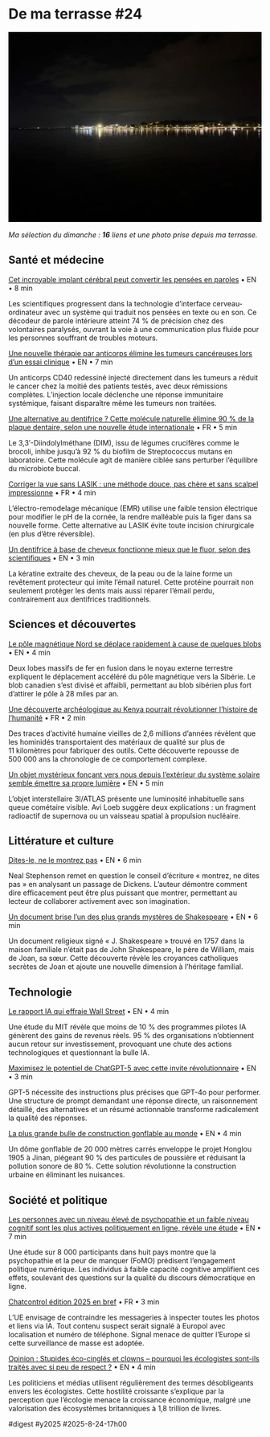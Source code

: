 # De ma terrasse #24

![Balaruc](_i/2025-08-20-225030.webp)

_Ma sélection du dimanche : **16** liens et une photo prise depuis ma terrasse._

## Santé et médecine

[Cet incroyable implant cérébral peut convertir les pensées en paroles](https://www.sciencealert.com/this-incredible-brain-implant-can-decode-inner-thoughts-into-speech) • EN • 8 min

Les scientifiques progressent dans la technologie d’interface cerveau-ordinateur avec un système qui traduit nos pensées en texte ou en son. Ce décodeur de parole intérieure atteint 74 % de précision chez des volontaires paralysés, ouvrant la voie à une communication plus fluide pour les personnes souffrant de troubles moteurs.

[Une nouvelle thérapie par anticorps élimine les tumeurs cancéreuses lors d’un essai clinique](https://www.thebrighterside.news/post/new-antibody-therapy-eliminates-cancerous-tumors-in-clinical-trial/?utm_source=flipboard&utm_content=brighter_news/magazine/The+Brighter+Side+of+World+News) • EN • 7 min

Un anticorps CD40 redessiné injecté directement dans les tumeurs a réduit le cancer chez la moitié des patients testés, avec deux rémissions complètes. L’injection locale déclenche une réponse immunitaire systémique, faisant disparaître même les tumeurs non traitées.

[Une alternative au dentifrice ? Cette molécule naturelle élimine 90 % de la plaque dentaire, selon une nouvelle étude internationale](https://www.science-et-vie.com/corps-et-sante/une-alternative-au-dentifrice-cette-molecule-naturelle-elimine-90-de-la-plaque-dentaire-selon-une-nouvelle-etude-internationale-208673.html) • FR • 5 min

Le 3,3′-Diindolylméthane (DIM), issu de légumes crucifères comme le brocoli, inhibe jusqu’à 92 % du biofilm de Streptococcus mutans en laboratoire. Cette molécule agit de manière ciblée sans perturber l’équilibre du microbiote buccal.

[Corriger la vue sans LASIK : une méthode douce, pas chère et sans scalpel impressionne](https://www.lesnumeriques.com/science-espace/corriger-la-vue-sans-lasik-une-methode-douce-pas-chere-et-sans-scalpel-impressionne-n241125.html?utm_source=flipboard&utm_content=LesNumeriques/magazine/Les+Num%C3%A9riques) • FR • 4 min

L’électro-remodelage mécanique (EMR) utilise une faible tension électrique pour modifier le pH de la cornée, la rendre malléable puis la figer dans sa nouvelle forme. Cette alternative au LASIK évite toute incision chirurgicale (en plus d’être réversible).

[Un dentifrice à base de cheveux fonctionne mieux que le fluor, selon des scientifiques](https://gizmodo.com/toothpaste-made-from-hair-works-better-than-fluoride-scientists-say-2000643763) • EN • 3 min

La kératine extraite des cheveux, de la peau ou de la laine forme un revêtement protecteur qui imite l’émail naturel. Cette protéine pourrait non seulement protéger les dents mais aussi réparer l’émail perdu, contrairement aux dentifrices traditionnels.

## Sciences et découvertes

[Le pôle magnétique Nord se déplace rapidement à cause de quelques blobs](https://www.popularmechanics.com/science/environment/a65877408/why-magnetic-north-pole-is-moving/?utm_source=flipboard&utm_content=topic/science) • EN • 4 min

Deux lobes massifs de fer en fusion dans le noyau externe terrestre expliquent le déplacement accéléré du pôle magnétique vers la Sibérie. Le blob canadien s’est divisé et affaibli, permettant au blob sibérien plus fort d’attirer le pôle à 28 miles par an.

[Une découverte archéologique au Kenya pourrait révolutionner l’histoire de l’humanité](https://www.slate.fr/culture/decouverte-archeologie-kenya-evolution-humains-histoire-technologie-outils-comportement-hominides-paleolithique?utm_source=flipboard&utm_content=topic/fr-sciences) • FR • 2 min

Des traces d’activité humaine vieilles de 2,6 millions d’années révèlent que les hominidés transportaient des matériaux de qualité sur plus de 11 kilomètres pour fabriquer des outils. Cette découverte repousse de 500 000 ans la chronologie de ce comportement complexe.

[Un objet mystérieux fonçant vers nous depuis l’extérieur du système solaire semble émettre sa propre lumière](https://futurism.com/interstellar-object-light?utm_source=flipboard&utm_content=topic/extraterrestriallife) • EN • 5 min

L’objet interstellaire 3I/ATLAS présente une luminosité inhabituelle sans queue cométaire visible. Avi Loeb suggère deux explications : un fragment radioactif de supernova ou un vaisseau spatial à propulsion nucléaire.

## Littérature et culture

[Dites-le, ne le montrez pas](https://nealstephenson.substack.com/p/say-it-dont-show-it) • EN • 6 min

Neal Stephenson remet en question le conseil d’écriture « montrez, ne dites pas » en analysant un passage de Dickens. L’auteur démontre comment dire efficacement peut être plus puissant que montrer, permettant au lecteur de collaborer activement avec son imagination.

[Un document brise l’un des plus grands mystères de Shakespeare](https://www.popularmechanics.com/science/a65877447/new-william-shakespeare-document-discovered-mystery/?utm_source=flipboard&utm_content=user/popularmechanics) • EN • 6 min

Un document religieux signé « J. Shakespeare » trouvé en 1757 dans la maison familiale n’était pas de John Shakespeare, le père de William, mais de Joan, sa sœur. Cette découverte révèle les croyances catholiques secrètes de Joan et ajoute une nouvelle dimension à l’héritage familial.

## Technologie

[Le rapport IA qui effraie Wall Street](https://gizmodo.com/the-ai-report-thats-spooking-wall-street-2000645518) • EN • 4 min

Une étude du MIT révèle que moins de 10 % des programmes pilotes IA génèrent des gains de revenus réels. 95 % des organisations n’obtiennent aucun retour sur investissement, provoquant une chute des actions technologiques et questionnant la bulle IA.

[Maximisez le potentiel de ChatGPT-5 avec cette invite révolutionnaire](https://www.tomsguide.com/ai/this-ultimate-prompt-unlocks-chatgpt-5s-full-potential-and-its-surprisingly-simple) • EN • 3 min

GPT-5 nécessite des instructions plus précises que GPT-4o pour performer. Une structure de prompt demandant une réponse directe, un raisonnement détaillé, des alternatives et un résumé actionnable transforme radicalement la qualité des réponses.

[La plus grande bulle de construction gonflable au monde](https://www.yankodesign.com/2025/08/18/the-worlds-largest-inflatable-construction-bubble-is-changing-how-cities-build/) • EN • 4 min

Un dôme gonflable de 20 000 mètres carrés enveloppe le projet Honglou 1905 à Jinan, piégeant 90 % des particules de poussière et réduisant la pollution sonore de 80 %. Cette solution révolutionne la construction urbaine en éliminant les nuisances.

## Société et politique

[Les personnes avec un niveau élevé de psychopathie et un faible niveau cognitif sont les plus actives politiquement en ligne, révèle une étude](https://www.psypost.org/people-high-in-psychopathy-and-low-in-cognitive-ability-are-the-most-politically-active-online-study-finds/) • EN • 7 min

Une étude sur 8 000 participants dans huit pays montre que la psychopathie et la peur de manquer (FoMO) prédisent l’engagement politique numérique. Les individus à faible capacité cognitive amplifient ces effets, soulevant des questions sur la qualité du discours démocratique en ligne.

[Chatcontrol édition 2025 en bref](https://berthub.eu/articles/posts/chatcontrol-francais/) • FR • 3 min

L’UE envisage de contraindre les messageries à inspecter toutes les photos et liens via IA. Tout contenu suspect serait signalé à Europol avec localisation et numéro de téléphone. Signal menace de quitter l’Europe si cette surveillance de masse est adoptée.

[Opinion : Stupides éco-cinglés et clowns – pourquoi les écologistes sont-ils traités avec si peu de respect ?](https://www.discoverwildlife.com/people/opinion/why-are-environmentalists-treated-with-little-respect) • EN • 4 min

Les politiciens et médias utilisent régulièrement des termes désobligeants envers les écologistes. Cette hostilité croissante s’explique par la perception que l’écologie menace la croissance économique, malgré une valorisation des écosystèmes britanniques à 1,8 trillion de livres.

#digest #y2025 #2025-8-24-17h00 

